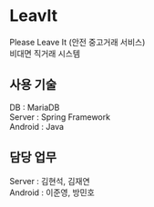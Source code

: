 # LeavIt
Please Leave It (안전 중고거래 서비스)  
비대면 직거래 시스템  

## 사용 기술  
DB : MariaDB  
Server : Spring Framework  
Android : Java

## 담당 업무  
Server : 김현석, 김재연  
Android : 이준영, 방민호
